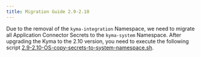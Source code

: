 ```yaml
---
title: Migration Guide 2.9-2.10
---
```


Due to the removal of the `kyma-integration` Namespace, we need to migrate all Application Connector Secrets to the `kyma-system` Namespace. After upgrading the Kyma to the 2.10 version, you need to execute the following script [2.9-2.10-OS-copy-secrets-to-system-namespace.sh](./assets/2.9-2.10-OS-copy-secrets-to-system-namespace.sh).

